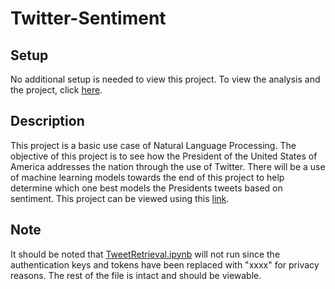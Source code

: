# Twitter-Sentiment

## Setup
No additional setup is needed to view this project. To view the analysis and the project, click [here](https://johann017.github.io/Twitter-Sentiment/).

## Description
This project is a basic use case of Natural Language Processing. The objective of this project is to see how the President of the United States of America addresses the nation through the use of Twitter. There will be a use of machine learning models towards the end of this project to help determine which one best models the Presidents tweets based on sentiment. This project can be viewed using this [link](https://johann017.github.io/Twitter-Sentiment/). 

## Note
It should be noted that [TweetRetrieval.ipynb](https://github.com/johann017/Twitter-Sentiment/blob/5dc74bedd2c9f15295ddb54a48c2f5c177ad9667/TweetRetrieval.ipynb) will not run since the authentication keys and tokens have been replaced with "xxxx" for privacy reasons. The rest of the file is intact and should be viewable.
